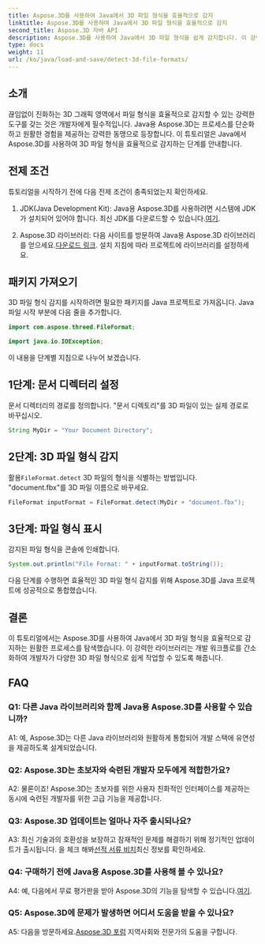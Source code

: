 ```yaml
---
title: Aspose.3D를 사용하여 Java에서 3D 파일 형식을 효율적으로 감지
linktitle: Aspose.3D를 사용하여 Java에서 3D 파일 형식을 효율적으로 감지
second_title: Aspose.3D 자바 API
description: Aspose.3D를 사용하여 Java에서 3D 파일 형식을 쉽게 감지합니다. 이 강력한 라이브러리를 사용하여 개발 프로세스를 간소화하세요.
type: docs
weight: 11
url: /ko/java/load-and-save/detect-3d-file-formats/
---
```

## 소개

끊임없이 진화하는 3D 그래픽 영역에서 파일 형식을 효율적으로 감지할 수 있는 강력한 도구를 갖는 것은 개발자에게 필수적입니다. Java용 Aspose.3D는 프로세스를 단순화하고 원활한 경험을 제공하는 강력한 동맹으로 등장합니다. 이 튜토리얼은 Java에서 Aspose.3D를 사용하여 3D 파일 형식을 효율적으로 감지하는 단계를 안내합니다.

## 전제 조건

튜토리얼을 시작하기 전에 다음 전제 조건이 충족되었는지 확인하세요.

1. JDK(Java Development Kit): Java용 Aspose.3D를 사용하려면 시스템에 JDK가 설치되어 있어야 합니다. 최신 JDK를 다운로드할 수 있습니다.[여기](https://www.oracle.com/java/technologies/javase-downloads.html).

2.  Aspose.3D 라이브러리: 다음 사이트를 방문하여 Java용 Aspose.3D 라이브러리를 얻으세요.[다운로드 링크](https://releases.aspose.com/3d/java/). 설치 지침에 따라 프로젝트에 라이브러리를 설정하세요.

## 패키지 가져오기

3D 파일 형식 감지를 시작하려면 필요한 패키지를 Java 프로젝트로 가져옵니다. Java 파일 시작 부분에 다음 줄을 추가합니다.

```java
import com.aspose.threed.FileFormat;

import java.io.IOException;
```

이 내용을 단계별 지침으로 나누어 보겠습니다.

## 1단계: 문서 디렉터리 설정

문서 디렉터리의 경로를 정의합니다. "문서 디렉토리"를 3D 파일이 있는 실제 경로로 바꾸십시오.

```java
String MyDir = "Your Document Directory";
```

## 2단계: 3D 파일 형식 감지

 활용`FileFormat.detect` 3D 파일의 형식을 식별하는 방법입니다. "document.fbx"를 3D 파일 이름으로 바꾸세요.

```java
FileFormat inputFormat = FileFormat.detect(MyDir + "document.fbx");
```

## 3단계: 파일 형식 표시

감지된 파일 형식을 콘솔에 인쇄합니다.

```java
System.out.println("File Format: " + inputFormat.toString());
```

다음 단계를 수행하면 효율적인 3D 파일 형식 감지를 위해 Aspose.3D를 Java 프로젝트에 성공적으로 통합했습니다.

## 결론

이 튜토리얼에서는 Aspose.3D를 사용하여 Java에서 3D 파일 형식을 효율적으로 감지하는 원활한 프로세스를 탐색했습니다. 이 강력한 라이브러리는 개발 워크플로를 간소화하여 개발자가 다양한 3D 파일 형식으로 쉽게 작업할 수 있도록 해줍니다.

## FAQ

### Q1: 다른 Java 라이브러리와 함께 Java용 Aspose.3D를 사용할 수 있습니까?

A1: 예, Aspose.3D는 다른 Java 라이브러리와 원활하게 통합되어 개발 스택에 유연성을 제공하도록 설계되었습니다.

### Q2: Aspose.3D는 초보자와 숙련된 개발자 모두에게 적합한가요?

A2: 물론이죠! Aspose.3D는 초보자를 위한 사용자 친화적인 인터페이스를 제공하는 동시에 숙련된 개발자를 위한 고급 기능을 제공합니다.

### Q3: Aspose.3D 업데이트는 얼마나 자주 출시되나요?

 A3: 최신 기술과의 호환성을 보장하고 잠재적인 문제를 해결하기 위해 정기적인 업데이트가 출시됩니다. 을 체크 해봐[선적 서류 비치](https://reference.aspose.com/3d/java/)최신 정보를 확인하세요.

### Q4: 구매하기 전에 Java용 Aspose.3D를 사용해 볼 수 있나요?

 A4: 예, 다음에서 무료 평가판을 받아 Aspose.3D의 기능을 탐색할 수 있습니다.[여기](https://releases.aspose.com/).

### Q5: Aspose.3D에 문제가 발생하면 어디서 도움을 받을 수 있나요?

A5: 다음을 방문하세요.[Aspose.3D 포럼](https://forum.aspose.com/c/3d/18) 지역사회와 전문가의 도움을 구합니다.